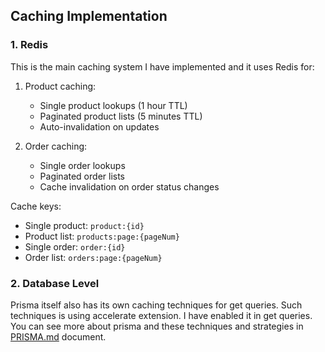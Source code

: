 ## Caching Implementation

### 1. Redis
This is the main caching system I have implemented and it uses Redis for:

1. Product caching:
   - Single product lookups (1 hour TTL)
   - Paginated product lists (5 minutes TTL)
   - Auto-invalidation on updates

2. Order caching:
   - Single order lookups
   - Paginated order lists
   - Cache invalidation on order status changes

Cache keys:
- Single product: `product:{id}`
- Product list: `products:page:{pageNum}`
- Single order: `order:{id}`
- Order list: `orders:page:{pageNum}`


### 2. Database Level
Prisma itself also has its own caching techniques for get queries.
Such techniques is using accelerate extension. I have enabled it in get queries.
You can see more about prisma and these techniques and strategies in  [PRISMA.md](PRISMA.md) document.

